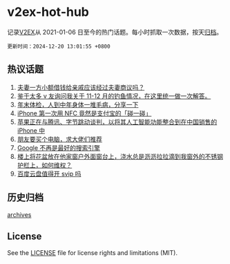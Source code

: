 # v2ex-hot-hub

 记录[V2EX](https://www.v2ex.com/)从 2021-01-06 日至今的热门话题。每小时抓取一次数据，按天[归档](archives)。

`更新时间：2024-12-20 13:01:55 +0800`

## 热议话题

1. [夫妻一方小额借钱给亲戚应该经过夫妻商议吗？](https://www.v2ex.com/t/1098866)
1. [鉴于太多 v 友询问我关于 11-12 月的钓鱼情况，在这里统一做一次解答。](https://www.v2ex.com/t/1098950)
1. [年末体检，人到中年身体一堆毛病，分享一下](https://www.v2ex.com/t/1098962)
1. [iPhone 第一次用 NFC 竟然是支付宝的「碰一碰」](https://www.v2ex.com/t/1098770)
1. [苹果正在与腾讯、字节跳动谈判，以将其人工智能功能整合到在中国销售的 iPhone 中](https://www.v2ex.com/t/1098782)
1. [朋友要买个电脑，求大佬们推荐](https://www.v2ex.com/t/1098934)
1. [Google 不再是最好的搜索引擎](https://www.v2ex.com/t/1098937)
1. [楼上将花盆放在他家窗户外面窗台上，浇水总是沥沥拉拉滴到我窗外的不锈钢护栏上，如何维权？](https://www.v2ex.com/t/1098777)
1. [百度云盘值得开 svip 吗](https://www.v2ex.com/t/1098862)

## 历史归档

[archives](archives)

## License

See the [LICENSE](LICENSE) file for license rights and limitations (MIT).

